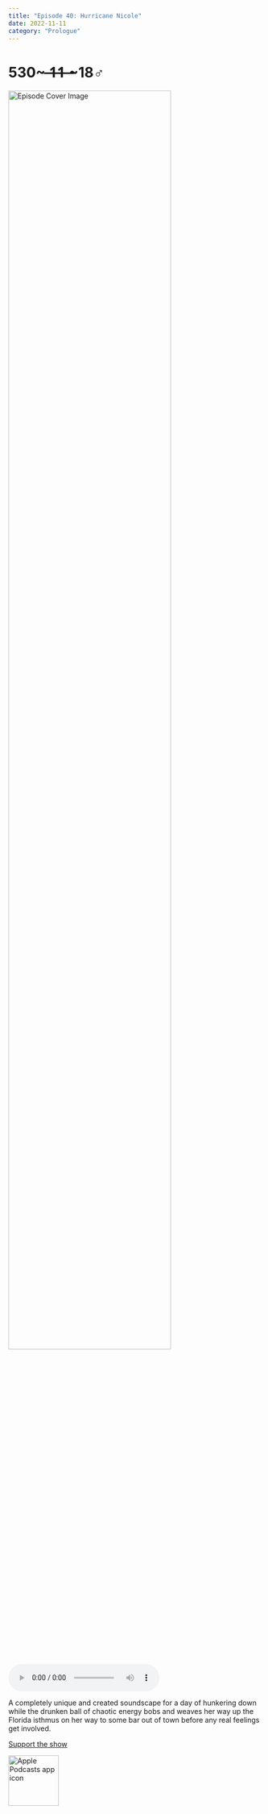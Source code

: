 ```yaml
---
title: "Episode 40: Hurricane Nicole"
date: 2022-11-11
category: "Prologue"
---
```

# 530~ ̶1̶1̶ ̶~18♂
<img src="https://artwork.captivate.fm/d8726ce4-b8cd-4bbf-8ef5-972fde16035a/60854458c4d1acdf4e1c2f79c4137142d85d78e379bdafbd69bd34c85f5819ad.jpg" alt="Episode Cover Image" width=80%/>
<audio controls>
  <source src="https://podcasts.captivate.fm/media/be77b8bf-db53-4456-ab89-09a291f6002f/11673518-episode-40-hurricane-nicole.mp3" type="audio/mpeg">
  Your browser does not support the audio element.
</audio>

<p>A completely unique and created soundscape for a day of hunkering down while the drunken ball of chaotic energy bobs and weaves her way up the Florida isthmus on her way to some bar out of town before any real feelings get involved.</p><a rel="payment" href="https://www.paypal.com/donate/?hosted_button_id=WX3GRUK5BHJLS">Support the show</a>

<a href="https://podcasts.apple.com/us/podcast/living-room-music/id1608791560?tscg=30200&itsct=podcast_box_appicon&ls=1&mttnsubad=1608791560" style="display: inline-block;"><img src="https://toolbox.marketingtools.apple.com/api/v2/badges/app-icon-podcasts/standard/en-us" alt="Apple Podcasts app icon" style="width: 100px; height: 100px; vertical-align: middle; object-fit: contain;" /></a>
    